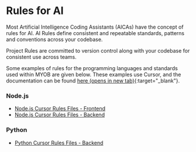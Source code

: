 # Rules for AI

Most Artificial Intelligence Coding Assistants (AICAs) have the concept of rules for AI. AI Rules define consistent and repeatable standards, patterns and conventions across your codebase. 

Project Rules are committed to version control along with your codebase for consistent use across teams.

Some examples of rules for the programming languages and standards used within MYOB are given below. These examples use Cursor, and the documentation can be found [here (opens in new tab)](https://docs.cursor.com/context/rules){:target="_blank"}.

### Node.js
- [Node.js Cursor Rules Files - Frontend](nodejs/nodejs-cursorrules-frontend.md)
- [Node.js Cursor Rules Files - Backend](nodejs/nodejs-cursorrules-bakend.md)

### Python
- [Python Cursor Rules Files - Backend](python/python-cursorrules-backend.md)